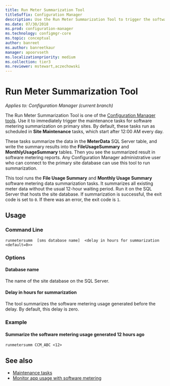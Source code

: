 ```yaml
---
title: Run Meter Summarization Tool
titleSuffix: Configuration Manager
description: Use the Run Meter Summarization Tool to trigger the software metering summarization tasks in Configuration Manager.
ms.date: 07/30/2018
ms.prod: configuration-manager
ms.technology: configmgr-core
ms.topic: conceptual
author: banreet
ms.author: banreetkaur
manager: apoorvseth
ms.localizationpriority: medium
ms.collection: tier3
ms.reviewer: mstewart,aczechowski
---
```


# Run Meter Summarization Tool

*Applies to: Configuration Manager (current branch)*

The Run Meter Summarization Tool is one of the [Configuration Manager tools](tools.md). Use it to immediately trigger the maintenance tasks for software metering summarization on primary sites. By default, these tasks run as scheduled in **Site Maintenance** tasks, which start after 12:00 AM every day. 

These tasks summarize the data in the **MeterData** SQL Server table, and write the summary results into the **FileUsageSummary** and **MonthlyUsageSummary** tables. Then you see the summarized result in software metering reports. Any Configuration Manager administrative user who can connect to the primary site database can use this tool to run summarization. 

This tool runs the **File Usage Summary** and **Monthly Usage Summary** software metering data summarization tasks. It summarizes all existing meter data without the usual 12-hour waiting period. Run it on the SQL Server that hosts the site database. If summarization is successful, the exit code is set to `0`. If there was an error, the exit code is `1`.



## Usage

### Command Line

`runmetersumm  [sms database name]  <delay in hours for summarization <default=0>>`


### Options

#### Database name
The name of the site database on the SQL Server.

#### Delay in hours for summarization
The tool summarizes the software metering usage generated before the delay. By default, this delay is zero.


### Example

#### Summarize the software metering usage generated 12 hours ago

`runmetersumm CCM_ABC <12>`



## See also

- [Maintenance tasks](../servers/manage/maintenance-tasks.md)
- [Monitor app usage with software metering](../../apps/deploy-use/monitor-app-usage-with-software-metering.md)
